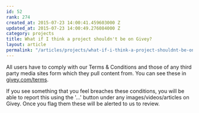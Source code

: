 ```yaml
---
id: 52
rank: 274
created_at: 2015-07-23 14:00:41.459603000 Z
updated_at: 2015-07-23 14:00:49.276084000 Z
category: projects
title: What if I think a project shouldn't be on Givey?
layout: article
permalink: "/articles/projects/what-if-i-think-a-project-shouldnt-be-on-givey/"
---
```

All users have to comply with our Terms & Conditions and those of any third party media sites form which they pull content from. You can see these in <a href="https://www.givey.com/terms" target="_blank">givey.com/terms</a>.

If you see something that you feel breaches these conditions, you will be able to report this using the '...' button under any images/videos/articles on Givey. Once you flag them these will be alerted to us to review.
